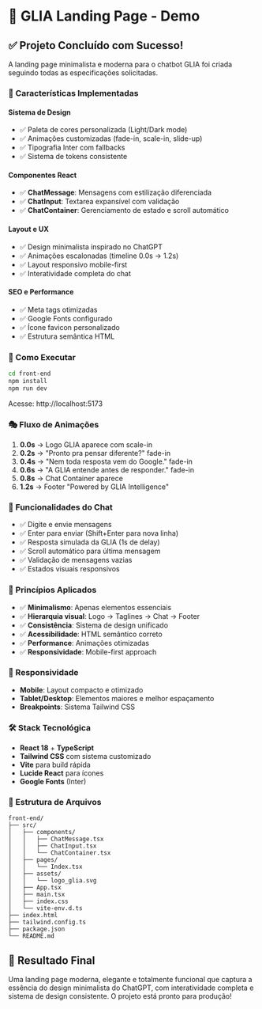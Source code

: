 # 🎉 GLIA Landing Page - Demo

## ✅ Projeto Concluído com Sucesso!

A landing page minimalista e moderna para o chatbot GLIA foi criada seguindo todas as especificações solicitadas.

### 🎨 Características Implementadas

#### Sistema de Design
- ✅ Paleta de cores personalizada (Light/Dark mode)
- ✅ Animações customizadas (fade-in, scale-in, slide-up)
- ✅ Tipografia Inter com fallbacks
- ✅ Sistema de tokens consistente

#### Componentes React
- ✅ **ChatMessage**: Mensagens com estilização diferenciada
- ✅ **ChatInput**: Textarea expansível com validação
- ✅ **ChatContainer**: Gerenciamento de estado e scroll automático

#### Layout e UX
- ✅ Design minimalista inspirado no ChatGPT
- ✅ Animações escalonadas (timeline 0.0s → 1.2s)
- ✅ Layout responsivo mobile-first
- ✅ Interatividade completa do chat

#### SEO e Performance
- ✅ Meta tags otimizadas
- ✅ Google Fonts configurado
- ✅ Ícone favicon personalizado
- ✅ Estrutura semântica HTML

### 🚀 Como Executar

```bash
cd front-end
npm install
npm run dev
```

Acesse: http://localhost:5173

### 🎭 Fluxo de Animações
1. **0.0s** → Logo GLIA aparece com scale-in
2. **0.2s** → "Pronto pra pensar diferente?" fade-in
3. **0.4s** → "Nem toda resposta vem do Google." fade-in
4. **0.6s** → "A GLIA entende antes de responder." fade-in
5. **0.8s** → Chat Container aparece
6. **1.2s** → Footer "Powered by GLIA Intelligence"

### 💬 Funcionalidades do Chat
- ✅ Digite e envie mensagens
- ✅ Enter para enviar (Shift+Enter para nova linha)
- ✅ Resposta simulada da GLIA (1s de delay)
- ✅ Scroll automático para última mensagem
- ✅ Validação de mensagens vazias
- ✅ Estados visuais responsivos

### 🎯 Princípios Aplicados
- ✅ **Minimalismo**: Apenas elementos essenciais
- ✅ **Hierarquia visual**: Logo → Taglines → Chat → Footer
- ✅ **Consistência**: Sistema de design unificado
- ✅ **Acessibilidade**: HTML semântico correto
- ✅ **Performance**: Animações otimizadas
- ✅ **Responsividade**: Mobile-first approach

### 📱 Responsividade
- **Mobile**: Layout compacto e otimizado
- **Tablet/Desktop**: Elementos maiores e melhor espaçamento
- **Breakpoints**: Sistema Tailwind CSS

### 🛠️ Stack Tecnológica
- **React 18** + **TypeScript**
- **Tailwind CSS** com sistema customizado
- **Vite** para build rápida
- **Lucide React** para ícones
- **Google Fonts** (Inter)

### 📂 Estrutura de Arquivos
```
front-end/
├── src/
│   ├── components/
│   │   ├── ChatMessage.tsx
│   │   ├── ChatInput.tsx
│   │   └── ChatContainer.tsx
│   ├── pages/
│   │   └── Index.tsx
│   ├── assets/
│   │   └── logo_glia.svg
│   ├── App.tsx
│   ├── main.tsx
│   ├── index.css
│   └── vite-env.d.ts
├── index.html
├── tailwind.config.ts
├── package.json
└── README.md
```

## 🎊 Resultado Final

Uma landing page moderna, elegante e totalmente funcional que captura a essência do design minimalista do ChatGPT, com interatividade completa e sistema de design consistente. O projeto está pronto para produção!
